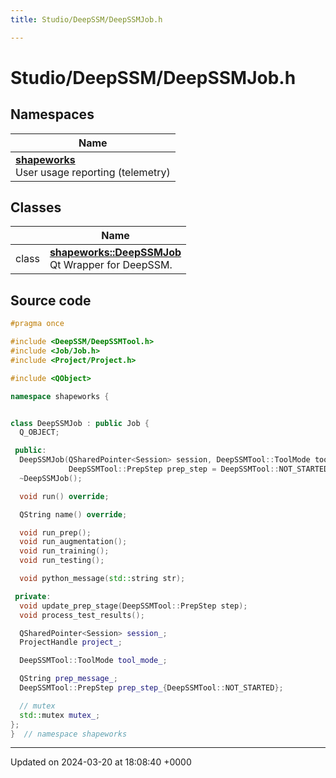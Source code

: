 ```yaml
---
title: Studio/DeepSSM/DeepSSMJob.h

---
```


# Studio/DeepSSM/DeepSSMJob.h



## Namespaces

| Name           |
| -------------- |
| **[shapeworks](../Namespaces/namespaceshapeworks.md)** <br>User usage reporting (telemetry)  |

## Classes

|                | Name           |
| -------------- | -------------- |
| class | **[shapeworks::DeepSSMJob](../Classes/classshapeworks_1_1DeepSSMJob.md)** <br>Qt Wrapper for DeepSSM.  |




## Source code

```cpp
#pragma once

#include <DeepSSM/DeepSSMTool.h>
#include <Job/Job.h>
#include <Project/Project.h>

#include <QObject>

namespace shapeworks {


class DeepSSMJob : public Job {
  Q_OBJECT;

 public:
  DeepSSMJob(QSharedPointer<Session> session, DeepSSMTool::ToolMode tool_mode,
             DeepSSMTool::PrepStep prep_step = DeepSSMTool::NOT_STARTED);
  ~DeepSSMJob();

  void run() override;

  QString name() override;

  void run_prep();
  void run_augmentation();
  void run_training();
  void run_testing();

  void python_message(std::string str);

 private:
  void update_prep_stage(DeepSSMTool::PrepStep step);
  void process_test_results();

  QSharedPointer<Session> session_;
  ProjectHandle project_;

  DeepSSMTool::ToolMode tool_mode_;

  QString prep_message_;
  DeepSSMTool::PrepStep prep_step_{DeepSSMTool::NOT_STARTED};

  // mutex
  std::mutex mutex_;
};
}  // namespace shapeworks
```


-------------------------------

Updated on 2024-03-20 at 18:08:40 +0000
